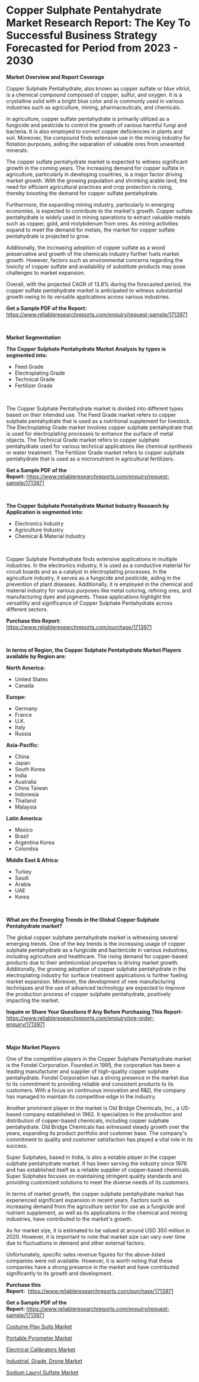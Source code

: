 <p><h1>Copper Sulphate Pentahydrate Market Research Report: The Key To Successful Business Strategy Forecasted for Period from 2023 - 2030</h1></p><p><strong>Market Overview and Report Coverage</strong></p>
<p><p>Copper Sulphate Pentahydrate, also known as copper sulfate or blue vitriol, is a chemical compound composed of copper, sulfur, and oxygen. It is a crystalline solid with a bright blue color and is commonly used in various industries such as agriculture, mining, pharmaceuticals, and chemicals.</p><p>In agriculture, copper sulfate pentahydrate is primarily utilized as a fungicide and pesticide to control the growth of various harmful fungi and bacteria. It is also employed to correct copper deficiencies in plants and soil. Moreover, the compound finds extensive use in the mining industry for flotation purposes, aiding the separation of valuable ores from unwanted minerals.</p><p>The copper sulfate pentahydrate market is expected to witness significant growth in the coming years. The increasing demand for copper sulfate in agriculture, particularly in developing countries, is a major factor driving market growth. With the growing population and shrinking arable land, the need for efficient agricultural practices and crop protection is rising, thereby boosting the demand for copper sulfate pentahydrate.</p><p>Furthermore, the expanding mining industry, particularly in emerging economies, is expected to contribute to the market's growth. Copper sulfate pentahydrate is widely used in mining operations to extract valuable metals such as copper, gold, and molybdenum from ores. As mining activities expand to meet the demand for metals, the market for copper sulfate pentahydrate is projected to grow.</p><p>Additionally, the increasing adoption of copper sulfate as a wood preservative and growth of the chemicals industry further fuels market growth. However, factors such as environmental concerns regarding the toxicity of copper sulfate and availability of substitute products may pose challenges to market expansion.</p><p>Overall, with the projected CAGR of 13.8% during the forecasted period, the copper sulfate pentahydrate market is anticipated to witness substantial growth owing to its versatile applications across various industries.</p></p>
<p><strong>Get a Sample PDF of the Report:</strong> <a href="https://www.reliableresearchreports.com/enquiry/request-sample/1713971">https://www.reliableresearchreports.com/enquiry/request-sample/1713971</a></p>
<p>&nbsp;</p>
<p><strong>Market Segmentation</strong></p>
<p><strong>The Copper Sulphate Pentahydrate Market Analysis by types is segmented into:</strong></p>
<p><ul><li>Feed Grade</li><li>Electroplating Grade</li><li>Technical Grade</li><li>Fertilizer Grade</li></ul></p>
<p>&nbsp;</p>
<p><p>The Copper Sulphate Pentahydrate market is divided into different types based on their intended use. The Feed Grade market refers to copper sulphate pentahydrate that is used as a nutritional supplement for livestock. The Electroplating Grade market involves copper sulphate pentahydrate that is used for electroplating processes to enhance the surface of metal objects. The Technical Grade market refers to copper sulphate pentahydrate used for various technical applications like chemical synthesis or water treatment. The Fertilizer Grade market refers to copper sulphate pentahydrate that is used as a micronutrient in agricultural fertilizers.</p></p>
<p><strong>Get a Sample PDF of the Report:</strong>&nbsp;<a href="https://www.reliableresearchreports.com/enquiry/request-sample/1713971">https://www.reliableresearchreports.com/enquiry/request-sample/1713971</a></p>
<p>&nbsp;</p>
<p><strong>The Copper Sulphate Pentahydrate Market Industry Research by Application is segmented into:</strong></p>
<p><ul><li>Electronics Industry</li><li>Agriculture Industry</li><li>Chemical & Material Industry</li></ul></p>
<p>&nbsp;</p>
<p><p>Copper Sulphate Pentahydrate finds extensive applications in multiple industries. In the electronics industry, it is used as a conductive material for circuit boards and as a catalyst in electroplating processes. In the agriculture industry, it serves as a fungicide and pesticide, aiding in the prevention of plant diseases. Additionally, it is employed in the chemical and material industry for various purposes like metal coloring, refining ores, and manufacturing dyes and pigments. These applications highlight the versatility and significance of Copper Sulphate Pentahydrate across different sectors.</p></p>
<p><strong>Purchase this Report:</strong>&nbsp; <a href="https://www.reliableresearchreports.com/purchase/1713971">https://www.reliableresearchreports.com/purchase/1713971</a></p>
<p>&nbsp;</p>
<p><strong>In terms of Region, the Copper Sulphate Pentahydrate Market Players available by Region are:</strong></p>
<p>
    <p> <strong> North America: </strong>
        <ul>
            <li>United States</li>
            <li>Canada</li>
        </ul>
        </p> 
    <p> <strong> Europe: </strong>
        <ul>
            <li>Germany</li>
            <li>France</li>
            <li>U.K.</li>
            <li>Italy</li>
            <li>Russia</li>
        </ul>
        </p> 
    <p> <strong> Asia-Pacific: </strong>
        <ul>
            <li>China</li>
            <li>Japan</li>
            <li>South Korea</li>
            <li>India</li>
            <li>Australia</li>
            <li>China Taiwan</li>
            <li>Indonesia</li>
            <li>Thailand</li>
            <li>Malaysia</li>
        </ul>
        </p> 
    <p> <strong> Latin America: </strong>
        <ul>
            <li>Mexico</li>
            <li>Brazil</li>
            <li>Argentina Korea</li>
            <li>Colombia</li>
        </ul>
        </p> 
    <p> <strong> Middle East & Africa: </strong>
        <ul>
            <li>Turkey</li>
            <li>Saudi</li>
            <li>Arabia</li>
            <li>UAE</li>
            <li>Korea</li>
        </ul>
    </p>
    </p>
<p>&nbsp;</p>
<p><strong>What are the Emerging Trends in the Global Copper Sulphate Pentahydrate market?</strong></p>
<p><p>The global copper sulphate pentahydrate market is witnessing several emerging trends. One of the key trends is the increasing usage of copper sulphate pentahydrate as a fungicide and bactericide in various industries, including agriculture and healthcare. The rising demand for copper-based products due to their antimicrobial properties is driving market growth. Additionally, the growing adoption of copper sulphate pentahydrate in the electroplating industry for surface treatment applications is further fueling market expansion. Moreover, the development of new manufacturing techniques and the use of advanced technology are expected to improve the production process of copper sulphate pentahydrate, positively impacting the market.</p></p>
<p><strong>Inquire or Share Your Questions If Any Before Purchasing This Report</strong>- <a href="https://www.reliableresearchreports.com/enquiry/pre-order-enquiry/1713971">https://www.reliableresearchreports.com/enquiry/pre-order-enquiry/1713971</a></p>
<p>&nbsp;</p>
<p><strong>Major Market Players</strong></p>
<p><p>One of the competitive players in the Copper Sulphate Pentahydrate market is the Fondel Corporation. Founded in 1995, the corporation has been a leading manufacturer and supplier of high-quality copper sulphate pentahydrate. Fondel Corporation has a strong presence in the market due to its commitment to providing reliable and consistent products to its customers. With a focus on continuous innovation and R&D, the company has managed to maintain its competitive edge in the industry.</p><p>Another prominent player in the market is Old Bridge Chemicals, Inc., a US-based company established in 1962. It specializes in the production and distribution of copper-based chemicals, including copper sulphate pentahydrate. Old Bridge Chemicals has witnessed steady growth over the years, expanding its product portfolio and customer base. The company's commitment to quality and customer satisfaction has played a vital role in its success.</p><p>Super Sulphates, based in India, is also a notable player in the copper sulphate pentahydrate market. It has been serving the industry since 1976 and has established itself as a reliable supplier of copper-based chemicals. Super Sulphates focuses on maintaining stringent quality standards and providing customized solutions to meet the diverse needs of its customers.</p><p>In terms of market growth, the copper sulphate pentahydrate market has experienced significant expansion in recent years. Factors such as increasing demand from the agriculture sector for use as a fungicide and nutrient supplement, as well as its applications in the chemical and mining industries, have contributed to the market's growth.</p><p>As for market size, it is estimated to be valued at around USD 350 million in 2020. However, it is important to note that market size can vary over time due to fluctuations in demand and other external factors.</p><p>Unfortunately, specific sales revenue figures for the above-listed companies were not available. However, it is worth noting that these companies have a strong presence in the market and have contributed significantly to its growth and development.</p></p>
<p><strong>Purchase this Report:</strong>&nbsp;&nbsp;<a href="https://www.reliableresearchreports.com/purchase/1713971">https://www.reliableresearchreports.com/purchase/1713971</a></p>
<p></p>
<p><strong>Get a Sample PDF of the Report:</strong>&nbsp;<a href="https://www.reliableresearchreports.com/enquiry/request-sample/1713971">https://www.reliableresearchreports.com/enquiry/request-sample/1713971</a></p>
<p><p><a href="https://medium.com/@karleeprice82/costume-play-suits-market-trends-forecast-and-competitive-analysis-to-2030-69b988676091">Costume Play Suits Market</a></p><p><a href="https://github.com/rexevange/Market-Research-Report-List-1/blob/main/portable-pyrometer-market.md">Portable Pyrometer Market</a></p><p><a href="https://github.com/lilstefpacute/Market-Research-Report-List-1/blob/main/electrical-calibrators-market.md">Electrical Calibrators Market</a></p><p><a href="https://medium.com/@germanwolff65/industrial-ensp-grade-ensp-drone-market-trends-forecast-and-competitive-analysis-to-2030-7d56e8bc3119">Industrial Grade Drone Market</a></p><p><a href="https://www.linkedin.com/pulse/sodium-lauryl-sulfate-market-size-growth-forecast-from-2023-d8ote/">Sodium Lauryl Sulfate Market</a></p></p>